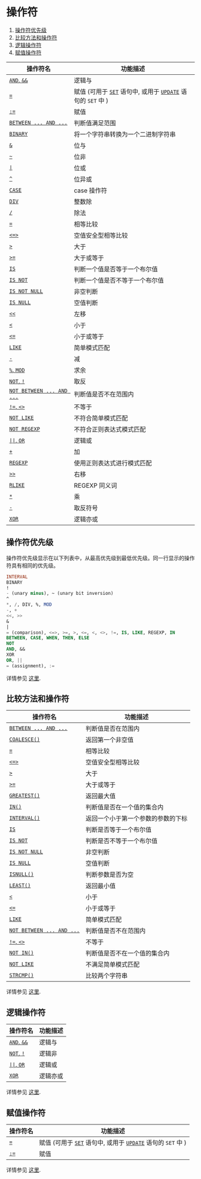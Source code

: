 # 操作符

1. [操作符优先级](#operator-precedence)
2. [比较方法和操作符](#comparison-functions-and-operators)
3. [逻辑操作符](#comparison-functions-and-operators)
4. [赋值操作符](#comparison-functions-and-operators)

| 操作符名                                     | 功能描述                                     |
| ---------------------------------------- | ---------------------------------------- |
| [`AND`, `&&`](https://dev.mysql.com/doc/refman/5.7/en/logical-operators.html#operator_and) | 逻辑与                                      |
| [`=`](https://dev.mysql.com/doc/refman/5.7/en/assignment-operators.html#operator_assign-equal) | 赋值 (可用于 [`SET`](https://dev.mysql.com/doc/refman/5.7/en/set-variable.html) 语句中, 或用于 [`UPDATE`](https://dev.mysql.com/doc/refman/5.7/en/update.html) 语句的 `SET` 中 ) |
| [`:=`](https://dev.mysql.com/doc/refman/5.7/en/assignment-operators.html#operator_assign-value) | 赋值                                       |
| [`BETWEEN ... AND ...`](https://dev.mysql.com/doc/refman/5.7/en/comparison-operators.html#operator_between) | 判断值满足范围                                  |
| [`BINARY`](https://dev.mysql.com/doc/refman/5.7/en/cast-functions.html#operator_binary) | 将一个字符串转换为一个二进制字符串                        |
| [`&`](https://dev.mysql.com/doc/refman/5.7/en/bit-functions.html#operator_bitwise-and) | 位与                                       |
| [`~`](https://dev.mysql.com/doc/refman/5.7/en/bit-functions.html#operator_bitwise-invert) | 位非                                       |
| [`\|`](https://dev.mysql.com/doc/refman/5.7/en/bit-functions.html#operator_bitwise-or) | 位或                                       |
| [`^`](https://dev.mysql.com/doc/refman/5.7/en/bit-functions.html#operator_bitwise-xor) | 位异或                                      |
| [`CASE`](https://dev.mysql.com/doc/refman/5.7/en/control-flow-functions.html#operator_case) | case 操作符                                 |
| [`DIV`](https://dev.mysql.com/doc/refman/5.7/en/arithmetic-functions.html#operator_div) | 整数除                                      |
| [`/`](https://dev.mysql.com/doc/refman/5.7/en/arithmetic-functions.html#operator_divide) | 除法                                       |
| [`=`](https://dev.mysql.com/doc/refman/5.7/en/comparison-operators.html#operator_equal) | 相等比较                                     |
| [`<=>`](https://dev.mysql.com/doc/refman/5.7/en/comparison-operators.html#operator_equal-to) | 空值安全型相等比较                                |
| [`>`](https://dev.mysql.com/doc/refman/5.7/en/comparison-operators.html#operator_greater-than) | 大于                                       |
| [`>=`](https://dev.mysql.com/doc/refman/5.7/en/comparison-operators.html#operator_greater-than-or-equal) | 大于或等于                                    |
| [`IS`](https://dev.mysql.com/doc/refman/5.7/en/comparison-operators.html#operator_is) | 判断一个值是否等于一个布尔值                           |
| [`IS NOT`](https://dev.mysql.com/doc/refman/5.7/en/comparison-operators.html#operator_is-not) | 判断一个值是否不等于一个布尔值                          |
| [`IS NOT NULL`](https://dev.mysql.com/doc/refman/5.7/en/comparison-operators.html#operator_is-not-null) | 非空判断                                     |
| [`IS NULL`](https://dev.mysql.com/doc/refman/5.7/en/comparison-operators.html#operator_is-null) | 空值判断                                     |
| [`<<`](https://dev.mysql.com/doc/refman/5.7/en/bit-functions.html#operator_left-shift) | 左移                                       |
| [`<`](https://dev.mysql.com/doc/refman/5.7/en/comparison-operators.html#operator_less-than) | 小于                                       |
| [`<=`](https://dev.mysql.com/doc/refman/5.7/en/comparison-operators.html#operator_less-than-or-equal) | 小于或等于                                    |
| [`LIKE`](https://dev.mysql.com/doc/refman/5.7/en/string-comparison-functions.html#operator_like) | 简单模式匹配                                   |
| [`-`](https://dev.mysql.com/doc/refman/5.7/en/arithmetic-functions.html#operator_minus) | 减                                        |
| [`%`, `MOD`](https://dev.mysql.com/doc/refman/5.7/en/arithmetic-functions.html#operator_mod) | 求余                                       |
| [`NOT`, `!`](https://dev.mysql.com/doc/refman/5.7/en/logical-operators.html#operator_not) | 取反                                       |
| [`NOT BETWEEN ... AND ...`](https://dev.mysql.com/doc/refman/5.7/en/comparison-operators.html#operator_not-between) | 判断值是否不在范围内                               |
| [`!=`, `<>`](https://dev.mysql.com/doc/refman/5.7/en/comparison-operators.html#operator_not-equal) | 不等于                                      |
| [`NOT LIKE`](https://dev.mysql.com/doc/refman/5.7/en/string-comparison-functions.html#operator_not-like) | 不符合简单模式匹配                                |
| [`NOT REGEXP`](https://dev.mysql.com/doc/refman/5.7/en/regexp.html#operator_not-regexp) | 不符合正则表达式模式匹配                             |
| [`\|\|`, `OR`](https://dev.mysql.com/doc/refman/5.7/en/logical-operators.html#operator_or) | 逻辑或                                      |
| [`+`](https://dev.mysql.com/doc/refman/5.7/en/arithmetic-functions.html#operator_plus) | 加                                        |
| [`REGEXP`](https://dev.mysql.com/doc/refman/5.7/en/regexp.html#operator_regexp) | 使用正则表达式进行模式匹配                            |
| [`>>`](https://dev.mysql.com/doc/refman/5.7/en/bit-functions.html#operator_right-shift) | 右移                                       |
| [`RLIKE`](https://dev.mysql.com/doc/refman/5.7/en/regexp.html#operator_regexp) | REGEXP 同义词                               |
| [`*`](https://dev.mysql.com/doc/refman/5.7/en/arithmetic-functions.html#operator_times) | 乘                                        |
| [`-`](https://dev.mysql.com/doc/refman/5.7/en/arithmetic-functions.html#operator_unary-minus) | 取反符号                                     |
| [`XOR`](https://dev.mysql.com/doc/refman/5.7/en/logical-operators.html#operator_xor) | 逻辑亦或                                     |

## 操作符优先级

操作符优先级显示在以下列表中，从最高优先级到最低优先级。同一行显示的操作符具有相同的优先级。

``` sql
INTERVAL
BINARY
!
- (unary minus), ~ (unary bit inversion)
^
*, /, DIV, %, MOD
-, +
<<, >>
&
|
= (comparison), <=>, >=, >, <=, <, <>, !=, IS, LIKE, REGEXP, IN
BETWEEN, CASE, WHEN, THEN, ELSE
NOT
AND, &&
XOR
OR, ||
= (assignment), :=
```

详情参见 [这里](https://dev.mysql.com/doc/refman/5.7/en/operator-precedence.html).

## 比较方法和操作符

| 操作符名                                     | 功能描述              |
| ---------------------------------------- | ----------------- |
| [`BETWEEN ... AND ...`](https://dev.mysql.com/doc/refman/5.7/en/comparison-operators.html#operator_between) | 判断值是否在范围内         |
| [`COALESCE()`](https://dev.mysql.com/doc/refman/5.7/en/comparison-operators.html#function_coalesce) | 返回第一个非空值          |
| [`=`](https://dev.mysql.com/doc/refman/5.7/en/comparison-operators.html#operator_equal) | 相等比较              |
| [`<=>`](https://dev.mysql.com/doc/refman/5.7/en/comparison-operators.html#operator_equal-to) | 空值安全型相等比较         |
| [`>`](https://dev.mysql.com/doc/refman/5.7/en/comparison-operators.html#operator_greater-than) | 大于                |
| [`>=`](https://dev.mysql.com/doc/refman/5.7/en/comparison-operators.html#operator_greater-than-or-equal) | 大于或等于             |
| [`GREATEST()`](https://dev.mysql.com/doc/refman/5.7/en/comparison-operators.html#function_greatest) | 返回最大值             |
| [`IN()`](https://dev.mysql.com/doc/refman/5.7/en/comparison-operators.html#function_in) | 判断值是否在一个值的集合内     |
| [`INTERVAL()`](https://dev.mysql.com/doc/refman/5.7/en/comparison-operators.html#function_interval) | 返回一个小于第一个参数的参数的下标 |
| [`IS`](https://dev.mysql.com/doc/refman/5.7/en/comparison-operators.html#operator_is) | 判断是否等于一个布尔值       |
| [`IS NOT`](https://dev.mysql.com/doc/refman/5.7/en/comparison-operators.html#operator_is-not) | 判断是否不等于一个布尔值      |
| [`IS NOT NULL`](https://dev.mysql.com/doc/refman/5.7/en/comparison-operators.html#operator_is-not-null) | 非空判断              |
| [`IS NULL`](https://dev.mysql.com/doc/refman/5.7/en/comparison-operators.html#operator_is-null) | 空值判断              |
| [`ISNULL()`](https://dev.mysql.com/doc/refman/5.7/en/comparison-operators.html#function_isnull) | 判断参数是否为空          |
| [`LEAST()`](https://dev.mysql.com/doc/refman/5.7/en/comparison-operators.html#function_least) | 返回最小值             |
| [`<`](https://dev.mysql.com/doc/refman/5.7/en/comparison-operators.html#operator_less-than) | 小于                |
| [`<=`](https://dev.mysql.com/doc/refman/5.7/en/comparison-operators.html#operator_less-than-or-equal) | 小于或等于             |
| [`LIKE`](https://dev.mysql.com/doc/refman/5.7/en/string-comparison-functions.html#operator_like) | 简单模式匹配            |
| [`NOT BETWEEN ... AND ...`](https://dev.mysql.com/doc/refman/5.7/en/comparison-operators.html#operator_not-between) | 判断值是否不在范围内        |
| [`!=`, `<>`](https://dev.mysql.com/doc/refman/5.7/en/comparison-operators.html#operator_not-equal) | 不等于               |
| [`NOT IN()`](https://dev.mysql.com/doc/refman/5.7/en/comparison-operators.html#function_not-in) | 判断值是否不在一个值的集合内    |
| [`NOT LIKE`](https://dev.mysql.com/doc/refman/5.7/en/string-comparison-functions.html#operator_not-like) | 不满足简单模式匹配         |
| [`STRCMP()`](https://dev.mysql.com/doc/refman/5.7/en/string-comparison-functions.html#function_strcmp) | 比较两个字符串           |

详情参见 [这里](https://dev.mysql.com/doc/refman/5.7/en/comparison-operators.html).

## 逻辑操作符

| 操作符名                                     | 功能描述 |
| ---------------------------------------- | ---- |
| [`AND`, `&&`](https://dev.mysql.com/doc/refman/5.7/en/logical-operators.html#operator_and) | 逻辑与  |
| [`NOT`, `!`](https://dev.mysql.com/doc/refman/5.7/en/logical-operators.html#operator_not) | 逻辑非  |
| [`\|\|`, `OR`](https://dev.mysql.com/doc/refman/5.7/en/logical-operators.html#operator_or) | 逻辑或  |
| [`XOR`](https://dev.mysql.com/doc/refman/5.7/en/logical-operators.html#operator_xor) | 逻辑亦或 |

详情参见 [这里](https://dev.mysql.com/doc/refman/5.7/en/group-by-handling.html).

## 赋值操作符

| 操作符名                                     | 功能描述                                     |
| ---------------------------------------- | ---------------------------------------- |
| [`=`](https://dev.mysql.com/doc/refman/5.7/en/assignment-operators.html#operator_assign-equal) | 赋值 (可用于 [`SET`](https://dev.mysql.com/doc/refman/5.7/en/set-variable.html) 语句中, 或用于 [`UPDATE`](https://dev.mysql.com/doc/refman/5.7/en/update.html) 语句的 `SET` 中 ) |
| [`:=`](https://dev.mysql.com/doc/refman/5.7/en/assignment-operators.html#operator_assign-value) | 赋值                                       |

详情参见 [这里](https://dev.mysql.com/doc/refman/5.7/en/group-by-functional-dependence.html).
